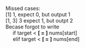 Missed cases: \
[1] 1, expect 0, but output 1 \
[1, 3] 3 expect 1, but outpt 2 \
Becase forgot to write \
&nbsp;&nbsp;&nbsp;&nbsp; if target < **[ = ]** nums[start] \
&nbsp;&nbsp;&nbsp;&nbsp; elif target < **[ = ]** nums[end]

